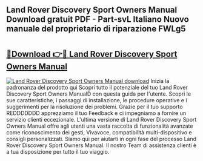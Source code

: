 ## Land Rover Discovery Sport Owners Manual Download gratuit PDF - Part-svL Italiano Nuovo manuale del proprietario di riparazione FWLg5

# <h2><a href="http://dfbpmz.blite.top/?on=Land+Rover+Discovery+Sport+Owners+Manual">🔗Download 👉🔴 Land Rover Discovery Sport Owners Manual</a></h2>

[![Land Rover Discovery Sport Owners Manual download](https://i.imgur.com/lujVjoI.png)](http://dfbpmz.blite.top/?on=Land+Rover+Discovery+Sport+Owners+Manual)
Inizia la padronanza del prodotto qui Scopri tutto il potenziale del tuo Land Rover Discovery Sport Owners ManualD con questa guida per l'utente. Scopri le sue caratteristiche, i passaggi di installazione, le procedure operative e i suggerimenti per la risoluzione dei problemi. Grazie per il tuo supporto REDDDDDDD apprezziamo il tuo Feedback e ci impegniamo a fornire un servizio clienti eccezionale. L'ultima versione di Land Rover Discovery Sport Owners Manual offre agli utenti una vasta raccolta di funzionalità avanzate come riconoscimento dei gesti, Vivavoce, compatibilità multi-dispositivo e consigli personalizzati. Siamo qui per aiutarti in ogni fase del processo Land Rover Discovery Sport Owners Manual. Il nostro Team di assistenza clienti è a tua disposizione per tutto il tuo viaggio.

